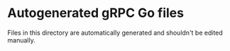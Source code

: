 # Autogenerated gRPC Go files

Files in this directory are automatically generated and shouldn't be edited manually.